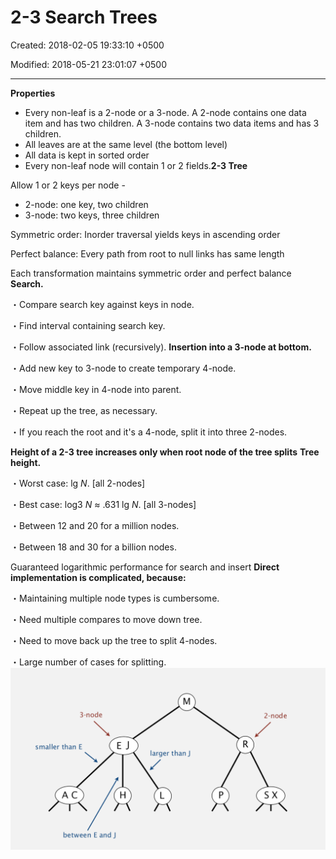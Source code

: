 # 2-3 Search Trees

Created: 2018-02-05 19:33:10 +0500

Modified: 2018-05-21 23:01:07 +0500

---

**Properties**
-   Every non-leaf is a 2-node or a 3-node. A 2-node contains one data item and has two children. A 3-node contains two data items and has 3 children.
-   All leaves are at the same level (the bottom level)
-   All data is kept in sorted order
-   Every non-leaf node will contain 1 or 2 fields.**2-3 Tree**

Allow 1 or 2 keys per node -
-   2-node: one key, two children
-   3-node: two keys, three children

Symmetric order: Inorder traversal yields keys in ascending order

Perfect balance: Every path from root to null links has same length

Each transformation maintains symmetric order and perfect balance
**Search.**

・Compare search key against keys in node.

・Find interval containing search key.

・Follow associated link (recursively).
**Insertion into a 3-node at bottom.**

・Add new key to 3-node to create temporary 4-node.

・Move middle key in 4-node into parent.

・Repeat up the tree, as necessary.

・If you reach the root and it's a 4-node, split it into three 2-nodes.

**Height of a 2-3 tree increases only when root node of the tree splits**
**Tree height.**

・Worst case: lg *N*. [all 2-nodes]

・Best case: log3 *N* ≈ .631 lg *N*. [all 3-nodes]

・Between 12 and 20 for a million nodes.

・Between 18 and 30 for a billion nodes.

Guaranteed logarithmic performance for search and insert
**Direct implementation is complicated, because:**

・Maintaining multiple node types is cumbersome.

・Need multiple compares to move down tree.

・Need to move back up the tree to split 4-nodes.

・Large number of cases for splitting.
![3-node smaller than E between E and J 2-node larger than J ](media/2-3-Search-Trees-image1.png)
